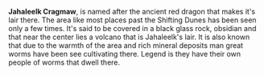 **Jahaleelk Cragmaw**, is named after the ancient red dragon that makes it's lair there. The area like most places past the Shifting Dunes has been seen only a few times. It's said to be covered in a black glass rock, obsidian and that near the center lies a volcano that is Jahaleelk's lair. It is also known that due to the warmth of the area and rich mineral deposits man great worms have been see cultivating there. Legend is they have their own people of worms that dwell there.